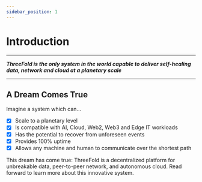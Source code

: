 ```yaml
---
sidebar_position: 1
---
```


# Introduction

---

***ThreeFold is the only system in the world capable to deliver self-healing data, network and cloud at a planetary scale***

---

## A Dream Comes True

Imagine a system which can...

- [x] Scale to a planetary level
- [x] Is compatible with AI, Cloud, Web2, Web3 and Edge IT workloads
- [x] Has the potential to recover from unforeseen events
- [x] Provides 100% uptime
- [x] Allows any machine and human to communicate over the shortest path

This dream has come true: ThreeFold is a decentralized platform for unbreakable data, peer-to-peer network, and autonomous cloud. Read forward to learn more about this innovative system.